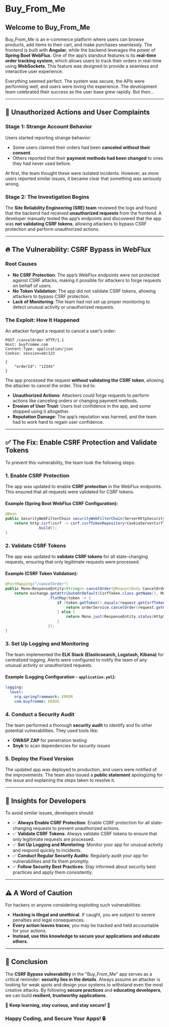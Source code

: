 # Buy_From_Me 

## Welcome to Buy_From_Me

Buy_From_Me is an e-commerce platform where users can browse products, add items to their cart, and make purchases seamlessly. The frontend is built with **Angular**, while the backend leverages the power of **Spring Boot WebFlux**. One of the app’s standout features is its **real-time order tracking system**, which allows users to track their orders in real-time using **WebSockets**. This feature was designed to provide a seamless and interactive user experience.

Everything seemed perfect. The system was secure, the APIs were performing well, and users were loving the experience. The development team celebrated their success as the user base grew rapidly. But then...

---

## 🚨 Unauthorized Actions and User Complaints

### Stage 1: Strange Account Behavior
Users started reporting strange behavior:

- Some users claimed their orders had been **canceled without their consent**.
- Others reported that their **payment methods had been changed** to ones they had never used before.

At first, the team thought these were isolated incidents. However, as more users reported similar issues, it became clear that something was seriously wrong.

### Stage 2: The Investigation Begins
The **Site Reliability Engineering (SRE) team** reviewed the logs and found that the backend had received **unauthorized requests** from the frontend. A developer manually tested the app’s endpoints and discovered that the app was **not validating CSRF tokens**, allowing attackers to bypass CSRF protection and perform unauthorized actions.

---

## 🔥 The Vulnerability: CSRF Bypass in WebFlux

### Root Causes
- **No CSRF Protection**: The app’s WebFlux endpoints were not protected against CSRF attacks, making it possible for attackers to forge requests on behalf of users.
- **No Token Validation**: The app did not validate CSRF tokens, allowing attackers to bypass CSRF protection.
- **Lack of Monitoring**: The team had not set up proper monitoring to detect unusual activity or unauthorized requests.

### The Exploit: How It Happened
An attacker forged a request to cancel a user’s order:

```http
POST /cancelOrder HTTP/1.1
Host: buyfromme.com
Content-Type: application/json
Cookie: session=abc123

{
    "orderId": "12345"
}
```

The app processed the request **without validating the CSRF token**, allowing the attacker to cancel the order. This led to:

- **Unauthorized Actions**: Attackers could forge requests to perform actions like canceling orders or changing payment methods.
- **Erosion of User Trust**: Users lost confidence in the app, and some stopped using it altogether.
- **Reputation Damage**: The app’s reputation was harmed, and the team had to work hard to regain user confidence.

---

## ✅ The Fix: Enable CSRF Protection and Validate Tokens

To prevent this vulnerability, the team took the following steps:

### 1. Enable CSRF Protection
The app was updated to enable **CSRF protection** in the WebFlux endpoints. This ensured that all requests were validated for CSRF tokens.

#### Example (Spring Boot WebFlux CSRF Configuration):
```java
@Bean
public SecurityWebFilterChain securityWebFilterChain(ServerHttpSecurity http) {
    return http.csrf(csrf -> csrf.csrfTokenRepository(CookieServerCsrfTokenRepository.withHttpOnlyFalse()))
              .build();
}
```

### 2. Validate CSRF Tokens
The app was updated to **validate CSRF tokens** for all state-changing requests, ensuring that only legitimate requests were processed.

#### Example (CSRF Token Validation):
```java
@PostMapping("/cancelOrder")
public Mono<ResponseEntity<String>> cancelOrder(@RequestBody CancelOrderRequest request, ServerWebExchange exchange) {
    return exchange.getAttributeOrDefault(CsrfToken.class.getName(), Mono.empty())
                   .flatMap(token -> {
                       if (token.getToken().equals(request.getCsrfToken())) {
                           return orderService.cancelOrder(request.getOrderId());
                       } else {
                           return Mono.just(ResponseEntity.status(HttpStatus.FORBIDDEN).body("Invalid CSRF token"));
                       }
                   });
}
```

### 3. Set Up Logging and Monitoring
The team implemented the **ELK Stack (Elasticsearch, Logstash, Kibana)** for centralized logging. Alerts were configured to notify the team of any unusual activity or unauthorized requests.

#### Example (Logging Configuration - `application.yml`):
```yaml
logging:
  level:
    org.springframework: ERROR
    com.buyfromme: DEBUG
```

### 4. Conduct a Security Audit
The team performed a thorough **security audit** to identify and fix other potential vulnerabilities. They used tools like:
- **OWASP ZAP** for penetration testing
- **Snyk** to scan dependencies for security issues

### 5. Deploy the Fixed Version
The updated app was deployed to production, and users were notified of the improvements. The team also issued a **public statement** apologizing for the issue and explaining the steps taken to resolve it.

---

## 🔐 Insights for Developers

To avoid similar issues, developers should:

- ✅ **Always Enable CSRF Protection**: Enable CSRF protection for all state-changing requests to prevent unauthorized actions.
- ✅ **Validate CSRF Tokens**: Always validate CSRF tokens to ensure that only legitimate requests are processed.
- ✅ **Set Up Logging and Monitoring**: Monitor your app for unusual activity and respond quickly to incidents.
- ✅ **Conduct Regular Security Audits**: Regularly audit your app for vulnerabilities and fix them promptly.
- ✅ **Follow Security Best Practices**: Stay informed about security best practices and apply them consistently.

---

## ⚠️ A Word of Caution

For hackers or anyone considering exploiting such vulnerabilities:

- **Hacking is illegal and unethical.** If caught, you are subject to severe penalties and legal consequences.
- **Every action leaves traces**; you may be tracked and held accountable for your actions.
- **Instead, use this knowledge to secure your applications and educate others.**

---

## 🎯 Conclusion

The **CSRF Bypass vulnerability** in the "Buy_From_Me" app serves as a critical reminder: **security lies in the details**. Always assume an attacker is looking for weak spots and design your systems to withstand even the most creative attacks. By following **secure practices** and **educating developers**, we can build **resilient, trustworthy applications**.

🚀 **Keep learning, stay curious, and stay secure!** 🚀

### Happy Coding, and Secure Your Apps! 🔒

